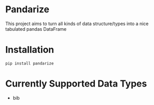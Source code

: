 # Pandarize
This project aims to turn all kinds of data structure/types into a nice tabulated pandas DataFrame

# Installation
```
pip install pandarize
```

# Currently Supported Data Types
- bib

